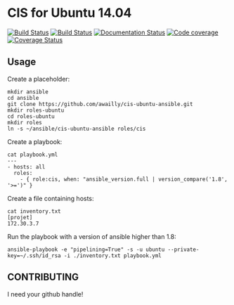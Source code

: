 CIS for Ubuntu 14.04
====================

[![Build Status](https://travis-ci.org/awailly/cis-ubuntu-ansible.svg?branch=master)](https://travis-ci.org/awailly/cis-ubuntu-ansible)
[![Build Status](https://drone.io/github.com/awailly/cis-ubuntu-ansible/status.png)](https://drone.io/github.com/awailly/cis-ubuntu-ansible/latest)
[![Documentation Status](https://readthedocs.org/projects/cis-ubuntu-ansible/badge/?version=latest)](https://readthedocs.org/projects/cis-ubuntu-ansible/?badge=latest)
[![Code coverage](https://drone.io/github.com/awailly/cis-ubuntu-ansible/files/coverage.png?version=latest)](https://drone.io/github.com/awailly/cis-ubuntu-ansible)
[![Coverage Status](https://coveralls.io/repos/awailly/cis-ubuntu-ansible/badge.svg?branch=master)](https://coveralls.io/r/awailly/cis-ubuntu-ansible?branch=master)

Usage
-----

Create a placeholder:

    mkdir ansible
    cd ansible
    git clone https://github.com/awailly/cis-ubuntu-ansible.git
    mkdir roles-ubuntu
    cd roles-ubuntu
    mkdir roles
    ln -s ~/ansible/cis-ubuntu-ansible roles/cis

Create a playbook:

    cat playbook.yml
    ---
    - hosts: all
      roles:
        - { role:cis, when: "ansible_version.full | version_compare('1.8', '>=')" }

Create a file containing hosts:

    cat inventory.txt
    [projet]
    172.30.3.7

Run the playbook with a version of ansible higher than 1.8:

    ansible-playbook -e "pipelining=True" -s -u ubuntu --private-key=~/.ssh/id_rsa -i ./inventory.txt playbook.yml

CONTRIBUTING
------------

I need your github handle!

